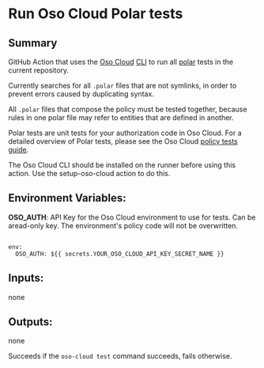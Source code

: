 # Run Oso Cloud Polar tests

## Summary

GitHub Action that uses the [Oso Cloud](https://www.osohq.com/)
[CLI](https://www.osohq.com/docs/reference/client-apis/cli)
to run all [polar](https://www.osohq.com/docs/tutorials/quickstart)
tests in the current repository.

Currently searches for all `.polar` files that are not symlinks,
in order to prevent errors caused by duplicating syntax.

All `.polar` files that compose the policy must be tested together,
because rules in one polar file may refer to entities that are
defined in another.

Polar tests are unit tests for your authorization code in Oso Cloud.
For a detailed overview of Polar tests, please see the Oso Cloud
[policy tests guide](https://www.osohq.com/docs/guides/develop/policy-tests).

The Oso Cloud CLI should be installed on the runner before using this action.
Use the setup-oso-cloud action to do this.

## Environment Variables:

__OSO_AUTH__:  API Key for the Oso Cloud environment to use for tests. 
Can be aread-only key. 
The environment's policy code will not be overwritten.

```

env:
  OSO_AUTH: ${{ secrets.YOUR_OSO_CLOUD_API_KEY_SECRET_NAME }}

```

## Inputs:

none

## Outputs:

none

Succeeds if the `oso-cloud test` command succeeds, fails otherwise.
